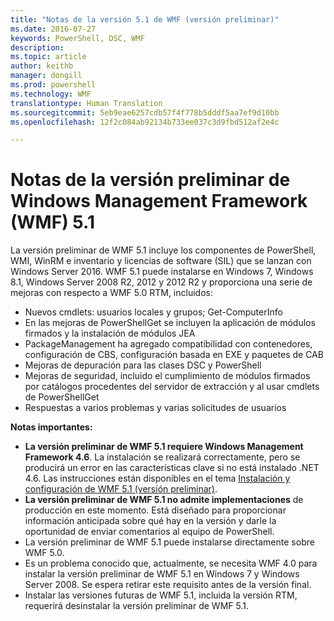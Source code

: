 ```yaml
---
title: "Notas de la versión 5.1 de WMF (versión preliminar)"
ms.date: 2016-07-27
keywords: PowerShell, DSC, WMF
description: 
ms.topic: article
author: keithb
manager: dongill
ms.prod: powershell
ms.technology: WMF
translationtype: Human Translation
ms.sourcegitcommit: 5eb9eae6257cdb57f4f778b5dddf5aa7ef9d10bb
ms.openlocfilehash: 12f2c084ab92134b733ee037c3d9fbd512af2e4c

---
```


# Notas de la versión preliminar de Windows Management Framework (WMF) 5.1 #

La versión preliminar de WMF 5.1 incluye los componentes de PowerShell, WMI, WinRM e inventario y licencias de software (SIL) que se lanzan con Windows Server 2016. WMF 5.1 puede instalarse en Windows 7, Windows 8.1, Windows Server 2008 R2, 2012 y 2012 R2 y proporciona una serie de mejoras con respecto a WMF 5.0 RTM, incluidos:

- Nuevos cmdlets: usuarios locales y grupos; Get-ComputerInfo
- En las mejoras de PowerShellGet se incluyen la aplicación de módulos firmados y la instalación de módulos JEA
- PackageManagement ha agregado compatibilidad con contenedores, configuración de CBS, configuración basada en EXE y paquetes de CAB
- Mejoras de depuración para las clases DSC y PowerShell
- Mejoras de seguridad, incluido el cumplimiento de módulos firmados por catálogos procedentes del servidor de extracción y al usar cmdlets de PowerShellGet
- Respuestas a varios problemas y varias solicitudes de usuarios

**Notas importantes:**

- **La versión preliminar de WMF 5.1 requiere Windows Management Framework 4.6**. La instalación se realizará correctamente, pero se producirá un error en las características clave si no está instalado .NET 4.6. Las instrucciones están disponibles en el tema [Instalación y configuración de WMF 5.1 (versión preliminar)](https://msdn.microsoft.com/en-us/powershell/wmf/5.1/install-configure). 
- **La versión preliminar de WMF 5.1 no admite implementaciones** de producción en este momento. Está diseñado para proporcionar información anticipada sobre qué hay en la versión y darle la oportunidad de enviar comentarios al equipo de PowerShell.
- La versión preliminar de WMF 5.1 puede instalarse directamente sobre WMF 5.0.
- Es un problema conocido que, actualmente, se necesita WMF 4.0 para instalar la versión preliminar de WMF 5.1 en Windows 7 y Windows Server 2008. Se espera retirar este requisito antes de la versión final.
- Instalar las versiones futuras de WMF 5.1, incluida la versión RTM, requerirá desinstalar la versión preliminar de WMF 5.1.



<!--HONumber=Jul16_HO5-->


